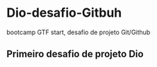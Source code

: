 # Dio-desafio-Gitbuh
bootcamp GTF start, desafio de projeto Git/Github

## Primeiro desafio de projeto Dio
